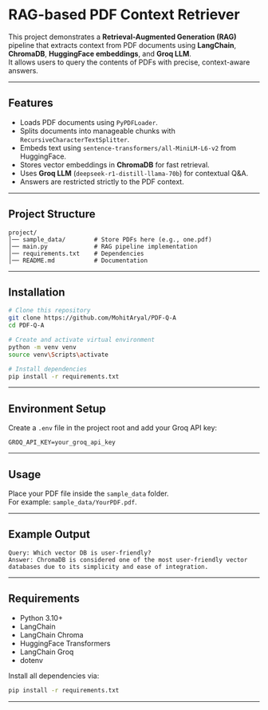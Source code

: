 # RAG-based PDF Context Retriever

This project demonstrates a **Retrieval-Augmented Generation (RAG)**
pipeline that extracts context from PDF documents using **LangChain**,
**ChromaDB**, **HuggingFace embeddings**, and **Groq LLM**.\
It allows users to query the contents of PDFs with precise,
context-aware answers.

------------------------------------------------------------------------

##  Features

-   Loads PDF documents using `PyPDFLoader`.
-   Splits documents into manageable chunks with
    `RecursiveCharacterTextSplitter`.
-   Embeds text using `sentence-transformers/all-MiniLM-L6-v2` from
    HuggingFace.
-   Stores vector embeddings in **ChromaDB** for fast retrieval.
-   Uses **Groq LLM** (`deepseek-r1-distill-llama-70b`) for contextual
    Q&A.
-   Answers are restricted strictly to the PDF context.

------------------------------------------------------------------------

##  Project Structure

    project/
    │── sample_data/        # Store PDFs here (e.g., one.pdf)
    │── main.py             # RAG pipeline implementation
    │── requirements.txt    # Dependencies
    │── README.md           # Documentation

------------------------------------------------------------------------

##  Installation

``` bash
# Clone this repository
git clone https://github.com/MohitAryal/PDF-Q-A
cd PDF-Q-A

# Create and activate virtual environment
python -m venv venv
source venv\Scripts\activate

# Install dependencies
pip install -r requirements.txt
```

------------------------------------------------------------------------

## Environment Setup

Create a `.env` file in the project root and add your Groq API key:

``` env
GROQ_API_KEY=your_groq_api_key
```

------------------------------------------------------------------------

## Usage

Place your PDF file inside the `sample_data` folder.\
For example: `sample_data/YourPDF.pdf`.

------------------------------------------------------------------------

## Example Output

    Query: Which vector DB is user-friendly?
    Answer: ChromaDB is considered one of the most user-friendly vector databases due to its simplicity and ease of integration.

------------------------------------------------------------------------

## Requirements

-   Python 3.10+
-   LangChain
-   LangChain Chroma
-   HuggingFace Transformers
-   LangChain Groq
-   dotenv

Install all dependencies via:

``` bash
pip install -r requirements.txt
```

------------------------------------------------------------------------

